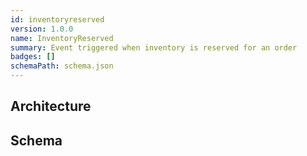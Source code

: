 ```yaml
---
id: inventoryreserved
version: 1.0.0
name: InventoryReserved
summary: Event triggered when inventory is reserved for an order
badges: []
schemaPath: schema.json
---
```

## Architecture
<NodeGraph />


## Schema
<SchemaViewer file="schema.json" title="Message Schema" maxHeight="500" />

